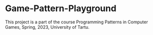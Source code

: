 # Game-Pattern-Playground
This project is a part of the course Programming Patterns in Computer Games, Spring, 2023, University of Tartu.
